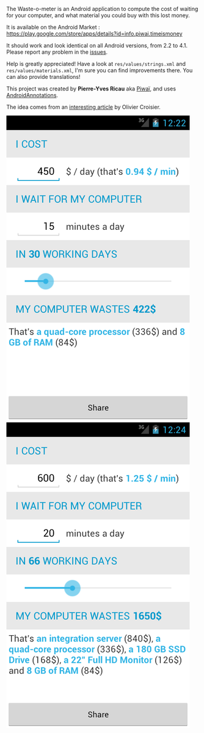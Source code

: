 The Waste-o-meter is an Android application to compute the cost of waiting for your computer, and what material you could buy with this lost money.

It is available on the Android Market : https://play.google.com/store/apps/details?id=info.piwai.timeismoney

It should work and look identical on all Android versions, from 2.2 to 4.1. Please report any problem in the [issues](https://github.com/pyricau/waste-o-meter/issues).

Help is greatly appreciated! Have a look at `res/values/strings.xml` and `res/values/materials.xml`, I'm sure you can find improvements there. You can also provide translations!

This project was created by **Pierre-Yves Ricau** aka [Piwaï](http://piwai.info), and uses [AndroidAnnotations](http://androidannotations.org).

The idea comes from an [interesting article](http://thecodersbreakfast.net/index.php?post/2012/08/26/equipez-vos-d%C3%A9veloppeurs) by Olivier Croisier.

![](screenshot1.png)
![](screenshot2.png)